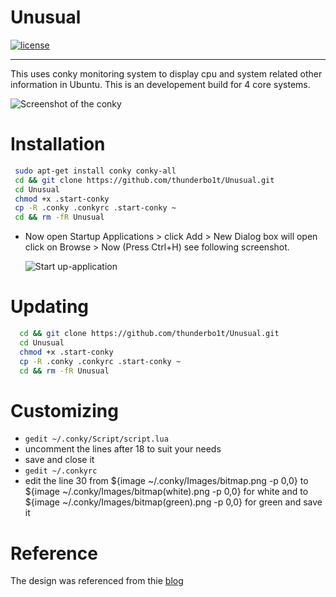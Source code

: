 

# Unusual

[![license](https://img.shields.io/github/license/mashape/apistatus.svg)](https://github.com/thunderbo1t/Unusual/blob/master/LICENSE)

***

This uses conky monitoring system to display cpu and system related other information in Ubuntu.
This is an developement build for 4 core systems. 

![Screenshot of the conky](https://github.com/thunderbo1t/Unusual/blob/master/.conky/Images/Screenshot.png)

# Installation
   ```bash
    sudo apt-get install conky conky-all
  	cd && git clone https://github.com/thunderbo1t/Unusual.git
  	cd Unusual
  	chmod +x .start-conky 
  	cp -R .conky .conkyrc .start-conky ~
  	cd && rm -fR Unusual
  ```
  * Now open Startup Applications > click Add  > New Dialog box will open click on Browse > Now (Press Ctrl+H) see following screenshot.

	![Start up-application](http://i.imgur.com/lFoYjWC.png)

# Updating

```bash
  cd && git clone https://github.com/thunderbo1t/Unusual.git
  cd Unusual
  chmod +x .start-conky 
  cp -R .conky .conkyrc .start-conky ~
  cd && rm -fR Unusual
```


# Customizing

  * `gedit ~/.conky/Script/script.lua `
  * uncomment the lines after 18 to suit your needs
  * save and close it
  * `gedit ~/.conkyrc`
  * edit the line 30 from ${image ~/.conky/Images/bitmap.png -p 0,0} to ${image ~/.conky/Images/bitmap(white).png -p 0,0} for white and to ${image ~/.conky/Images/bitmap(green).png -p 0,0} for green and save it

# Reference 

The design was referenced from thie [blog](http://thepeachyblog.blogspot.in/2010/07/here-is-new-conkylua-setup-from-me.html)